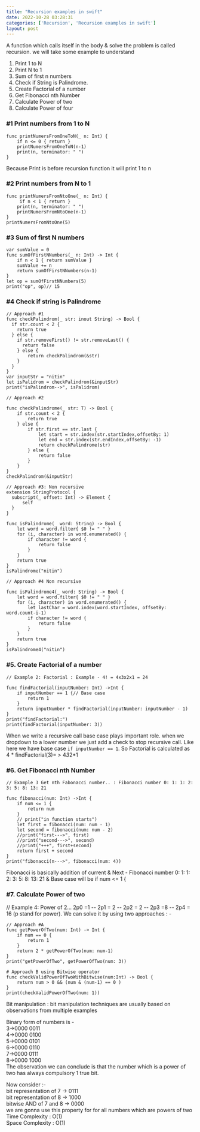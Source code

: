 ```yaml
---
title: "Recursion examples in swift"
date: 2022-10-28 03:28:31
categories: ['Recursion', 'Recursion examples in swift']
layout: post
---
```


<!-- wp:paragraph -->
A function which calls itself in the body & solve the problem is called recursion. we will take some example to understand  


<!-- /wp:paragraph -->

<!-- wp:list {"ordered":true} -->
<ol><!-- wp:list-item -->
<li>Print 1 to N</li>
<!-- /wp:list-item -->

<!-- wp:list-item -->
<li>Print N to 1</li>
<!-- /wp:list-item -->

<!-- wp:list-item -->
<li>Sum of first n numbers</li>
<!-- /wp:list-item -->

<!-- wp:list-item -->
<li>Check if String is Palindrome.</li>
<!-- /wp:list-item -->

<!-- wp:list-item -->
<li>Create Factorial of a number</li>
<!-- /wp:list-item -->

<!-- wp:list-item -->
<li>Get Fibonacci nth Number</li>
<!-- /wp:list-item -->

<!-- wp:list-item -->
<li>Calculate Power of two </li>
<!-- /wp:list-item -->

<!-- wp:list-item -->
<li>Calculate Power of four</li>
<!-- /wp:list-item --></ol>
<!-- /wp:list -->

<!-- wp:heading {"level":3} -->
<h3>#1 Print numbers from 1 to N</h3>
<!-- /wp:heading -->

<!-- wp:code -->
<pre class="wp-block-code"><code lang="swift" class="language-swift">func printNumersFromOneToN(_ n: Int) {
    if n <= 0 { return }
    printNumersFromOneToN(n-1)
    print(n, terminator: " ")
}</code></pre>
<!-- /wp:code -->

<!-- wp:paragraph -->
Because Print is before recursion function it will print 1 to n


<!-- /wp:paragraph -->

<!-- wp:heading {"level":3} -->
<h3>#2 Print numbers from N to 1</h3>
<!-- /wp:heading -->

<!-- wp:code -->
<pre class="wp-block-code"><code lang="swift" class="language-swift">func printNumersFromNtoOne(_ n: Int) {
     if n < 1 { return }
    print(n, terminator: " ")
    printNumersFromNtoOne(n-1)
}
printNumersFromNtoOne(5)</code></pre>
<!-- /wp:code -->

<!-- wp:heading {"level":3} -->
<h3>#3 Sum of first N numbers</h3>
<!-- /wp:heading -->

<!-- wp:code -->
<pre class="wp-block-code"><code lang="swift" class="language-swift">var sumValue = 0
func sumOfFirstNNumbers(_ n: Int) -> Int {
    if n < 1 { return sumValue }
    sumValue += n
    return sumOfFirstNNumbers(n-1)
}
let op = sumOfFirstNNumbers(5)
print("op", op)// 15</code></pre>
<!-- /wp:code -->

<!-- wp:heading {"level":3} -->
<h3>#4 Check if string is Palindrome</h3>
<!-- /wp:heading -->

<!-- wp:code -->
<pre class="wp-block-code"><code lang="swift" class="language-swift">// Approach #1
func checkPalindrom(_ str: inout String) -> Bool {
  if str.count < 2 {
    return true
  } else {
    if str.removeFirst() != str.removeLast() {
      return false
    } else {
        return checkPalindrom(&str)
    }
  }
}
var inputStr = "nitin"
let isPalidrom = checkPalindrom(&inputStr)
print("isPalindrom-->", isPalidrom)

// Approach #2

func checkPalindrome<T: StringProtocol>(_ str: T) -> Bool {
    if str.count < 2 {
        return true
    } else {
        if str.first == str.last {
            let start = str.index(str.startIndex,offsetBy: 1)
            let end = str.index(str.endIndex,offsetBy: -1)
            return checkPalindrome(str)
        } else {
            return false
        }
    }
}
checkPalindrom(&inputStr)

// Approach #3: Non recursive
extension StringProtocol {
  subscript(_ offset: Int) -> Element {
      self
  }
}

func isPalindrome(_ word: String) -> Bool {
    let word = word.filter{ $0 != " " }
    for (i, character) in word.enumerated() {
        if character != word {
            return false
        }
    }
    return true
}
isPalindrome("nitin")

// Approach #4 Non recursive

func isPalindrome4(_ word: String) -> Bool {
    let word = word.filter{ $0 != " " }
    for (i, character) in word.enumerated() {
        let lastChar = word.index(word.startIndex, offsetBy: word.count-i-1)
        if character != word {
            return false
        }
    }
    return true
}
isPalindrome4("nitin")</code></pre>
<!-- /wp:code -->

<!-- wp:heading {"level":3} -->
<h3>#5. Create Factorial of a number</h3>
<!-- /wp:heading -->

<!-- wp:code -->
<pre class="wp-block-code"><code lang="swift" class="language-swift">// Example 2: Factorial : Example - 4! = 4x3x2x1 = 24

func findFactorial(inputNumber: Int) ->Int {
    if inputNumber == 1 {// Base case
        return 1
    }
    return inputNumber * findFactorial(inputNumber: inputNumber - 1)
}
print("findFactorial:")
print(findFactorial(inputNumber: 3))</code></pre>
<!-- /wp:code -->

<!-- wp:paragraph -->
When we write a recursive call base case plays important role. when we dropdown to a lower number we just add a check to stop recursive call. Like here we have base case <code>if inputNumber == 1</code>. So Factorial is calculated as 4 * findFactorial(3)= > 4*3*2*1


<!-- /wp:paragraph -->

<!-- wp:heading {"level":3} -->
<h3>#6. Get Fibonacci nth Number</h3>
<!-- /wp:heading -->

<!-- wp:code -->
<pre class="wp-block-code"><code lang="swift" class="language-swift">// Example 3 Get nth Fabonacci number.. : Fibonacci number 0: 1: 1: 2: 3: 5: 8: 13: 21

func fibonacci(num: Int) ->Int {
    if num <= 1 {
        return num
    }
    // print("in function starts")
    let first = fibonacci(num: num - 1)
    let second = fibonacci(num: num - 2)
    //print("first--->", first)
    //print("second--->", second)
    //print("+++", first+second)
    return first + second
}
print("fibonacci(n--->", fibonacci(num: 4))</code></pre>
<!-- /wp:code -->

<!-- wp:paragraph -->
Fibonacci is basically addition of current & Next - Fibonacci number 0: 1: 1: 2: 3: 5: 8: 13: 21 & Base case will be if num <= 1 {


<!-- /wp:paragraph -->

<!-- wp:heading {"level":3} -->
<h3>#7. Calculate Power of two </h3>
<!-- /wp:heading -->

<!-- wp:paragraph -->
// Example 4: Power of 2... 2p0 =1 -- 2p1 = 2 -- 2p2 = 2 -- 2p3 =8 -- 2p4 = 16 (p stand for power). We can solve it by using two approaches : -


<!-- /wp:paragraph -->

<!-- wp:code -->
<pre class="wp-block-code"><code lang="swift" class="language-swift">// Approach #A
func getPowerOfTwo(num: Int) -> Int {
    if num == 0 {
        return 1
    }
    return 2 * getPowerOfTwo(num: num-1)
}
print("getPowerOfTwo", getPowerOfTwo(num: 3))</code></pre>
<!-- /wp:code -->

<!-- wp:code -->
<pre class="wp-block-code"><code lang="swift" class="language-swift"># Approach B using Bitwise operator 
func checkValidPowerOfTwoWithBitwise(num:Int) -> Bool {
    return num > 0 && (num & (num-1) == 0 )
}
print(checkValidPowerOfTwo(num: 1))</code></pre>
<!-- /wp:code -->

<!-- wp:paragraph -->
Bit manipulation :  bit manipulation techniques are usually based on observations from multiple examples


<!-- /wp:paragraph -->

<!-- wp:paragraph -->
Binary form of numbers is - <br>3->0000 0011<br>4->0000 0100<br>5->0000 0101<br>6->0000 0110<br>7->0000 0111<br>8->0000 1000<br>The observation we can conclude is that the number which is a power of two has always compulsory 1 true bit.


<!-- /wp:paragraph -->

<!-- wp:paragraph -->
Now consider :-<br>bit representation of 7 -> 0111<br>bit representation of 8 -> 1000<br>bitwise AND of 7 and 8 -> 0000<br>we are gonna use this property for for all numbers which are powers of two<br>Time Complexity : O(1)<br>Space Complexity : O(1)


<!-- /wp:paragraph -->